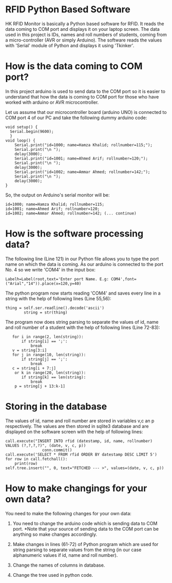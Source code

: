 # RFID Python Based Software
HK RFID Monitor is basically a Python based software for RFID. It reads the data coming to COM port and displays it on your laptop screen. The data used in this project is IDs, names and roll numbers of students, coming from a micro-controller (AVR or simply Arduino). The software reads the values with 'Serial' module of Python and displays it using 'Tkinker'.

# How is the data coming to COM port?
In this project arduino is used to send data to the COM port so it is easier to understand that how the data is coming to COM port for those who have worked with arduino or AVR microcontroller. 

Let us assume that our microcontroller board (arduino UNO) is connected to COM port 4 of our PC and take the following dummy arduino code:

    void setup() {
      Serial.begin(9600);
      }
    void loop() {
        Serial.print("id=1000; name=Hamza Khalid; rollnumber=115;");
        Serial.print("\n ");
        delay(3000);
        Serial.print("id=1001; name=Ahmed Arif; rollnumber=120;");
        Serial.print("\n ");
        delay(3000);
        Serial.print("id=1002; name=Ammar Ahmed; rollnumber=142;");
        Serial.print("\n ");
        delay(3000);
    }

So, the output on Arduino's serial monitor will be:

    id=1000; name=Hamza Khalid; rollnumber=115;
    id=1001; name=Ahmed Arif; rollnumber=120;
    id=1002; name=Ammar Ahmed; rollnumber=142; (... continue)

# How is the software processing data?
The following line (Line 121) in our Python file allows you to type the port name on which the data is coming. As our arduino is connected to the port No. 4 so we write 'COM4' in the input box:

    Labelh=Label(root,text='Enter port Name. E.g: COM4',font=("Arial","14")).place(x=120,y=40)

The python program now starts reading 'COM4' and saves every line in a string with the help of following lines (Line 55,56):

    thing = self.ser.readline().decode('ascii')
            string = str(thing)
        
The program now does string parsing to separate the values of id, name and roll number of a student with the help of following lines (Line 72-83):

       for i in range(2, len(string)):
           if string[i] == ';':
               break
       v = string[3:i]
       for j in range(10, len(string)):
           if string[j] == ';':
               break
       c = string[i + 7:j]
        or k in range(20, len(string)):
           if string[k] == len(string):
               break
        p = string[j + 13:k-1]
        
# Storing in the database
   
The values of id, name and roll number are stored in variables v,c an p respectively. The values are then stored in sqlite3 database and are displayed on the software screen with the help of following lines:

    call.execute("INSERT INTO rfid (datestamp, id, name, rollnumber) VALUES (?,?,?,?)", (date, v, c, p))
                    conn.commit()
    call.execute('SELECT * FROM rfid ORDER BY datestamp DESC LIMIT 5')
    for row in call.fetchall():
        print(row)
    self.tree.insert("", 0, text="FETCHED --- >", values=(date, v, c, p))

# How to make changings for your own data?
You need to make the following changes for your own data:

1. You need to change the arduino code which is sending data to COM port. 
*Note that your source of sending data to the COM port can be anything so make changes accordingly.

2. Make changes in lines (61-72) of Python program which are used for string parsing to separate values from the string (in our case alphanumeric values if id, name and roll number).

3. Change the names of columns in database.

4. Change the tree used in python code.

